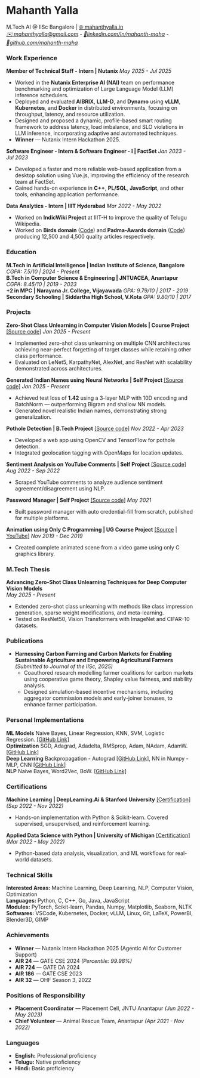 # Mahanth Yalla
M.Tech AI @ IISc Bangalore | [🌐 mahanthyalla.in](https://mahanthyalla.in)  
_[✉️ mahanthyalla@gmail.com](mailto:mahanthyalla@gmail.com) - [🔗linkedin.com/in/mahanth-maha](https://linkedin.com/in/mahanth-maha) - [🔗github.com/mahanth-maha](https://github.com/mahanth-maha)_

### Work Experience

<div class="job-header">
<strong>Member of Technical Staff - Intern | Nutanix</strong>
<em>May 2025 - Jul 2025</em>
</div>

- Worked in the **Nutanix Enterprise AI (NAI)** team on performance benchmarking and optimization of Large Language Model (LLM) inference schedulers.
- Deployed and evaluated **AIBRIX**, **LLM-D**, and **Dynamo** using **vLLM**, **Kubernetes**, and **Docker** in distributed environments, focusing on throughput, latency, and resource utilization.
- Designed and proposed a dynamic, profile-based smart routing framework to address latency, load imbalance, and SLO violations in LLM inference, incorporating adaptive and automated techniques.
- **Winner** — Nutanix Intern Hackathon 2025.

<div class="job-header">
<strong>Software Engineer - Intern & Software Engineer - I | FactSet</strong>
<em>Jan 2023 - Jul 2023</em>
</div>

- Developed a faster and more reliable web-based application from a desktop solution using Vue.js, improving the efficiency of the research team at FactSet.
- Gained hands-on experience in **C++**, **PL/SQL**, **JavaScript**, and other tools, enhancing application performance.

<div class="job-header">
<strong>Data Analytics - Intern | IIIT Hyderabad</strong>
<em>Mar 2022 - May 2022</em>
</div>

- Worked on **IndicWiki Project** at IIIT-H to improve the quality of Telugu Wikipedia.
- Worked on **Birds domain** ([Code](https://github.com/Mahanth-Maha/indicwiki_birds)) and **Padma-Awards domain** ([Code](https://github.com/Mahanth-Maha/padmaAwards)) producing 12,500 and 4,500 quality articles respectively.


### Education

<div class="education-header">
<strong>M.Tech in Artificial Intelligence | Indian Institute of Science, Bangalore</strong>
<em>CGPA: 7.5/10 | 2024 - Present</em>
</div>

<div class="education-header">
<strong>B.Tech in Computer Science & Engineering | JNTUACEA, Anantapur</strong>
<em>CGPA: 8.45/10 | 2019 - 2023</em>
</div>

<div class="education-header">
<strong>+2 in MPC | Narayana Jr. College, Vijayawada</strong>
<em>GPA: 9.79/10 | 2017 - 2019</em>
</div>

<div class="education-header">
<strong>Secondary Schooling | Siddartha High School, V.Kota</strong>
<em>GPA: 9.80/10 | 2017</em>
</div>


### Projects

<div class="education-header">
<strong>Zero-Shot Class Unlearning in Computer Vision Models | Course Project</strong> <a href="https://github.com/Mahanth-Maha/ZeroShotUnlearning">[Source code]</a>
<em>Jan 2025 - Present</em>
</div>

- Implemented zero-shot class unlearning on multiple CNN architectures achieving near-perfect forgetting of target classes while retaining other class performance.
- Evaluated on LeNet5, KarpathyNet, AlexNet, and ResNet with scalability demonstrated across architectures.

<div class="education-header">
<strong>Generated Indian Names using Neural Networks | Self Project</strong> <a href="https://github.com/Mahanth-Maha/mahaMiniGPT/tree/main/03_IndianNameCreator">[Source code]</a>
<em>Jan 2025 - Present</em>
</div>

- Achieved test loss of **1.42** using a 3-layer MLP with 10D encoding and BatchNorm — outperforming Bigram and shallow NN models.
- Generated novel realistic Indian names, demonstrating strong generalization.

<div class="education-header">
<strong>Pothole Detection | B.Tech Project</strong> <a href="https://github.com/Mahanth-Maha/PHD_FYP">[Source code]</a>
<em>Nov 2022 - Apr 2023</em>
</div>

- Developed a web app using OpenCV and TensorFlow for pothole detection.
- Integrated geolocation tagging with OpenMaps for location updates.

<div class="education-header">
<strong>Sentiment Analysis on YouTube Comments | Self Project</strong> <a href="https://github.com/Mahanth-Maha/ipynbs/tree/main/Yt_Comment_Sentimental_Analysis">[Source code]</a>
<em>Aug 2022 - Sep 2022</em>
</div>

- Scraped YouTube comments to analyze audience sentiment agreement/disagreement using NLP.

<div class="education-header">
<strong>Password Manager | Self Project</strong> <a href="https://mahanth-maha.github.io/PswdMngrAL/">[Source code]</a>
<em>May 2021</em>
</div>

- Built password manager with auto credential-fill from scratch, published for multiple platforms.

<div class="education-header">
<strong>Animation using Only C Programming | UG Course Project</strong> <a href="https://github.com/Mahanth-Maha/My_C_Prog/tree/main/Projects_In_C">[Source</a> | <a href="https://www.youtube.com/watch?v=dWvwoZclnEs">YouTube]</a>
<em>Nov 2019 - Dec 2019</em>
</div>

- Created complete animated scene from a video game using only C graphics library.


### M.Tech Thesis

**Advancing Zero-Shot Class Unlearning Techniques for Deep Computer Vision Models**  
*May 2025 - Present*

- Extended zero-shot class unlearning with methods like class impression generation, sparse weight modifications, and meta-learning.
- Tested on ResNet50, Vision Transformers with ImageNet and CIFAR-10 datasets.


### Publications

- **Harnessing Carbon Farming and Carbon Markets for Enabling Sustainable Agriculture and Empowering Agricultural Farmers** *(Submitted to Journal of the IISc, 2025)*  
  - Coauthored research modelling farmer coalitions for carbon markets using cooperative game theory, Shapley value fairness, and stability analysis.
  - Designed simulation-based incentive mechanisms, including aggregator commission models and early-joiner bonuses, to enhance farmer participation.


### Personal Implementations

**ML Models** Naive Bayes, Linear Regression, KNN, SVM, Logistic Regression. [\[GitHub Link\]](https://github.com/Mahanth-Maha/BasicML/tree/main/MahaML)  
**Optimization** SGD, Adagrad, Adadelta, RMSprop, Adam, NAdam, AdamW. [\[GitHub Link\]](https://github.com/Mahanth-Maha/DeepLearn/tree/main/Optimisations)  
**Deep Learning** Backpropagation - Autograd [\[GitHub Link\]](https://github.com/Mahanth-Maha/DeepLearn/tree/main/auto_gradient), NN in Numpy - MLP, CNN [\[GitHub Link\]](https://github.com/Mahanth-Maha/DeepLearn/tree/main/Models_for_images)  
**NLP** Naive Bayes, Word2Vec, BoW. [\[GitHub Link\]](https://github.com/Mahanth-Maha/NLP-DS207/tree/main)  


### Certifications

**Machine Learning | DeepLearning.Ai & Stanford University** [\[Certification\]](https://www.coursera.org/account/accomplishments/specialization/G5XHP9A2EFJ6) *(Sep 2022 - Nov 2022)*  
- Hands-on implementation with Python & Scikit-learn. Covered supervised, unsupervised, and reinforcement learning.

**Applied Data Science with Python | University of Michigan** [\[Certification\]](https://www.coursera.org/account/accomplishments/specialization/8YZHFHWNWHW4) *(Mar 2022 - May 2022)*  
- Python-based data analysis, visualization, and ML workflows for real-world datasets.


### Technical Skills

**Interested Areas:** Machine Learning, Deep Learning, NLP, Computer Vision, Optimization  
**Languages:** Python, C, C++, Go, Java, JavaScript  
**Modules:** PyTorch, Scikit-learn, Pandas, Numpy, Matplotlib, Seaborn, NLTK  
**Softwares:** VSCode, Kubernetes, Docker, vLLM, Linux, Git, LaTeX, PowerBI, Blender3D, GIMP  


### Achievements

- **Winner** — Nutanix Intern Hackathon 2025 (Agentic AI for Customer Support)  
- **AIR 24** — GATE CSE 2024 *(Percentile: 99.98%)*  
- **AIR 724** — GATE DA 2024  
- **AIR 186** — GATE CSE 2023  
- **AIR 32** — OHF Season 3, 2022  


### Positions of Responsibility

- **Placement Coordinator** — Placement Cell, JNTU Anantapur *(Jun 2022 - May 2023)*  
- **Chief Volunteer** — Animal Rescue Team, Anantapur *(Apr 2021 - Nov 2022)*  


### Languages

- **English:** Professional proficiency  
- **Telugu:** Native proficiency  
- **Hindi:** Basic proficiency

